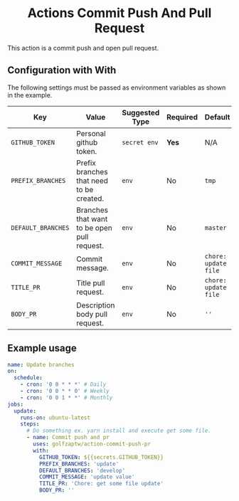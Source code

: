 <div align="center"><h1>Actions Commit Push And Pull Request</h1></div>

This action is a commit push and open pull request.

## Configuration with With

The following settings must be passed as environment variables as shown in the
example.

| Key                | Value                                       | Suggested Type | Required | Default              |
| ------------------ | ------------------------------------------- | -------------- | -------- | -------------------- |
| `GITHUB_TOKEN`     | Personal github token.                      | `secret env`   | **Yes**  | N/A                  |
| `PREFIX_BRANCHES`  | Prefix branches that need to be created.    | `env`          | No       | `tmp`                |
| `DEFAULT_BRANCHES` | Branches that want to be open pull request. | `env`          | No       | `master`             |
| `COMMIT_MESSAGE`   | Commit message.                             | `env`          | No       | `chore: update file` |
| `TITLE_PR`         | Title pull request.                         | `env`          | No       | `chore: update file` |
| `BODY_PR`          | Description body pull request.              | `env`          | No       | `''`                 |

## Example usage

```yml
name: Update branches
on:
  schedule:
    - cron: '0 0 * * *' # Daily
    - cron: '0 0 * * 0' # Weekly
    - cron: '0 0 1 * *' # Monthly
jobs:
  update:
    runs-on: ubuntu-latest
    steps:
      # Do something ex. yarn install and execute get some file.
      - name: Commit push and pr
        uses: golfzaptw/action-commit-push-pr
        with:
          GITHUB_TOKEN: ${{secrets.GITHUB_TOKEN}}
          PREFIX_BRANCHES: 'update'
          DEFAULT_BRANCHES: 'develop'
          COMMIT_MESSAGE: 'update value'
          TITLE_PR: 'Chore: get some file update'
          BODY_PR: ''
```
